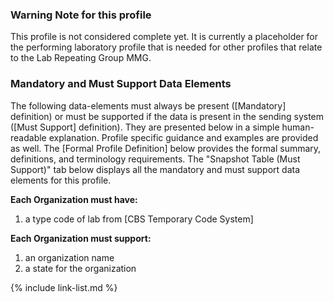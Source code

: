 ### Warning Note for this profile

This profile is not considered complete yet. It is currently a placeholder for the performing laboratory profile that is needed for other profiles that relate to the Lab Repeating Group MMG.

### Mandatory and Must Support Data Elements

The following data-elements must always be present ([Mandatory] definition) or must be supported if the data is present in the sending system ([Must Support] definition). They are presented below in a simple human-readable explanation. Profile specific guidance and examples are provided as well.  The [Formal Profile Definition] below provides the  formal summary, definitions, and terminology requirements.  The "Snapshot Table (Must Support)" tab below displays all the mandatory and must support data elements for this profile.

**Each Organization must have:**

1. a type code of lab from [CBS Temporary Code System]

**Each Organization must support:**

1. an organization name
1. a state for the organization

{% include link-list.md %}